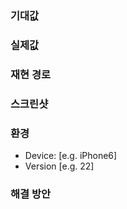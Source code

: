 ### 기대값



### 실제값


 
### 재현 경로
 


### 스크린샷 


 
### 환경

- Device: [e.g. iPhone6]
- Version [e.g. 22]
 
### 해결 방안


